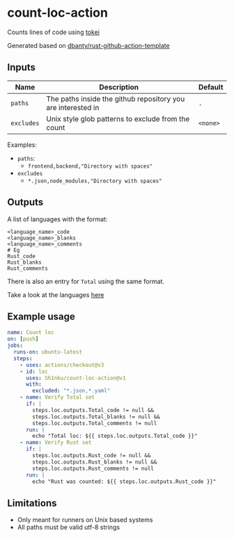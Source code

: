 # count-loc-action

Counts lines of code using [tokei](https://github.com/XAMPPRocky/tokei)

Generated based on [dbanty/rust-github-action-template](https://github.com/dbanty/rust-github-action-template)

## Inputs
| Name       | Description                                                  | Default  |
|------------|--------------------------------------------------------------|----------|
| `paths`    | The paths inside the github repository you are interested in | `.`      |
| `excludes` | Unix style glob patterns to exclude from the count           | `<none>` |
Examples:
- `paths`:
  - `frontend,backend,"Directory with spaces"`
- `excludes`
  - `*.json,node_modules,"Directory with spaces"`

## Outputs
A list of languages with the format:
```
<language_name>_code
<language_name>_blanks
<language_name>_comments
# Eg
Rust_code
Rust_blanks
Rust_comments
```
There is also an entry for `Total` using the same format.

Take a look at the languages [here](https://github.com/XAMPPRocky/tokei/blob/v12.1.2/README.md#supported-languages)

## Example usage
```yaml
name: Count loc
on: [push]
jobs:
  runs-on: ubuntu-latest
  steps:
    - uses: actions/checkout@v3
    - id: loc
      uses: Sh1nku/count-loc-action@v1
      with:
        excluded: "*.json,*.yaml"
    - name: Verify Total set
      if: |
        steps.loc.outputs.Total_code != null &&
        steps.loc.outputs.Total_blanks != null &&
        steps.loc.outputs.Total_comments != null
      run: |
        echo "Total loc: ${{ steps.loc.outputs.Total_code }}"
    - name: Verify Rust set
      if: |
        steps.loc.outputs.Rust_code != null &&
        steps.loc.outputs.Rust_blanks != null &&
        steps.loc.outputs.Rust_comments != null
      run: |
        echo "Rust was counted: ${{ steps.loc.outputs.Rust_code }}"
```

## Limitations
- Only meant for runners on Unix based systems
- All paths must be valid utf-8 strings